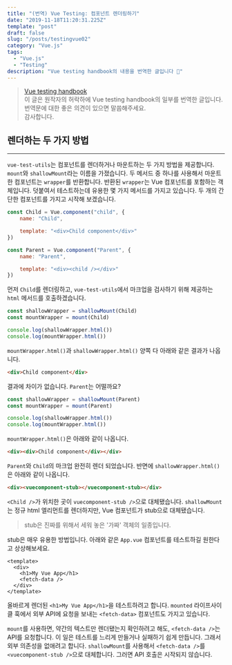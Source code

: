 ```yaml
---
title: "(번역) Vue Testing: 컴포넌트 렌더링하기"
date: "2019-11-18T11:20:31.225Z"
template: "post"
draft: false
slug: "/posts/testingvue02"
category: "Vue.js"
tags:
  - "Vue.js"
  - "Testing"
description: "Vue testing handbook의 내용을 번역한 글입니다 📖"
---
```


> [Vue testing handbook](https://lmiller1990.github.io/vue-testing-handbook/rendering-a-component.html) <br>
> 이 글은 원작자의 허락하에 Vue testing handbook의 일부를 번역한 글입니다. <br>
> 번역문에 대한 좋은 의견이 있으면 말씀해주세요. <br>
> 감사합니다.



## 렌더하는 두 가지 방법

------

`vue-test-utils`는 컴포넌트를 렌더하거나 마운트하는 두 가지 방법을 제공합니다.  `mount`와 `shallowMount`라는 이름을 가졌습니다. 두 메서드 중 하나를 사용해서 마운트한 컴포넌트는 `wrapper`를 반환합니다. 반환된 `wrapper`는 Vue 컴포넌트를 포함하는 객체입니다. 덧붙여서 테스트하는데 유용한 몇 가지 메서드를 가지고 있습니다. 두 개의 간단한 컴포넌트를 가지고 시작해 보겠습니다.

```javascript
const Child = Vue.component("child", {
	name: "Child",

	template: "<div>Child component</div>"
})

const Parent = Vue.component("Parent", {
	name: "Parent",

	template: "<div><child /></div>"
})
```

먼저 `Child`를 렌더링하고, `vue-test-utils`에서 마크업을 검사하기 위해 제공하는 `html` 메서드를 호출하겠습니다.

```javascript
const shallowWrapper = shallowMount(Child)
const mountWrapper = mount(Child)

console.log(shallowWrapper.html())
console.log(mountWrapper.html())
```

`mountWrapper.html()`과 `shallowWrapper.html()` 양쪽 다 아래와 같은 결과가 나옵니다.

```html
<div>Child component</div>
```

결과에 차이가 없습니다. `Parent`는 어떨까요?

```javascript
const shallowWrapper = shallowMount(Parent)
const mountWrapper = mount(Parent)

console.log(shallowWrapper.html())
console.log(mountWrapper.html())
```

`mountWrapper.html()`은 아래와 같이 나옵니다.

```html
<div><div>Child component</div></div>
```

`Parent`와 `Child`의 마크업 완전히 렌더 되었습니다. 반면에 `shallowWrapper.html()`은 아래와 같이 나옵니다.

```html
<div><vuecomponent-stub></vuecomponent-stub></div>
```

`<Child />`가 위치한 곳이 `vuecomponent-stub />`으로 대체됐습니다. `shallowMount`는 정규 html 엘리먼트를 렌더하지만, Vue 컴포넌트가 stub으로 대체됐습니다.

> stub은 진짜를 위해서 세워 놓은 '가짜' 객체의 일종입니다.

stub은 매우 유용한 방법입니다. 아래와 같은 `App.vue` 컴포넌트를 테스트하길 원한다고 상상해보세요.

```vue
<template>
  <div>
    <h1>My Vue App</h1>
    <fetch-data />
  </div>
</template>
```

올바르게 렌더된 `<h1>My Vue App</h1>`을 테스트하려고 합니다. `mounted` 라이프사이클 훅에서 외부 API에 요청을 보내는 `<fetch-data>` 컴포넌트도 가지고 있습니다.

`mount`를 사용하면, 약간의 텍스트만 렌더됐는지 확인하려고 해도, `<fetch-data />`는 API를 요청합니다. 이 일은 테스트를 느리게 만들거나 실패하기 쉽게 만듭니다. 그래서 외부 의존성을 없애려고 합니다. `shallowMount`를 사용해서 `<fetch-data />`를 `<vuecomponent-stub />`으로 대체합니다. 그러면 API 호출은 시작되지 않습니다.